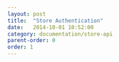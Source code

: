 ```yaml
---
layout: post
title:  "Store Authentication"
date:   2014-10-01 10:52:00
category: documentation/store-api
parent-order: 0
order: 1
---
```


